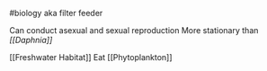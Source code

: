 #biology 
aka filter feeder

Can conduct asexual and sexual reproduction
More stationary than *[[Daphnia]]*

[[Freshwater Habitat]]
Eat [[Phytoplankton]]